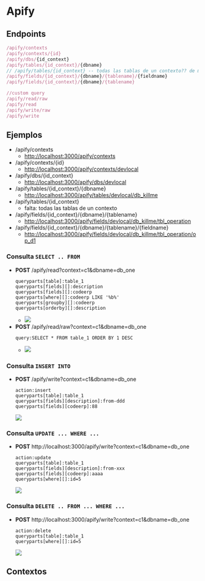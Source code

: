 # Apify

## Endpoints
```js
/apify/contexts
/apify/contexts/{id}
/apify/dbs/{id_context}
/apify/tables/{id_context}/{dbname}
// /apify/tables/{id_context} -- todas las tablas de un contexto?? de momento no
/apify/fields/{id_context}/{dbname}/{tablename}/{fieldname}
/apify/fields/{id_context}/{dbname}/{tablename}

//custom query
/apify/read/raw
/apify/read
/apify/write/raw
/apify/write
```

## Ejemplos
- /apify/contexts
  - [http://localhost:3000/apify/contexts](http://localhost:3000/apify/contexts)
- /apify/contexts/{id}
  - [http://localhost:3000/apify/contexts/devlocal](http://localhost:3000/apify/contexts/devlocal)
- /apify/dbs/{id_context}    
  - [http://localhost:3000/apify/dbs/devlocal](http://localhost:3000/apify/dbs/devlocal)
- /apify/tables/{id_context}/{dbname}
  - [http://localhost:3000/apify/tables/devlocal/db_killme](http://localhost:3000/apify/tables/devlocal/db_killme)
- /apify/tables/{id_context}
  - falta: todas las tablas de un contexto
- /apify/fields/{id_context}/{dbname}/{tablename}
  - [http://localhost:3000/apify/fields/devlocal/db_killme/tbl_operation](http://localhost:3000/apify/fields/devlocal/db_killme/tbl_operation)
- /apify/fields/{id_context}/{dbname}/{tablename}/{fieldname}    
  - [http://localhost:3000/apify/fields/devlocal/db_killme/tbl_operation/op_d1](http://localhost:3000/apify/fields/devlocal/db_killme/tbl_operation/op_d1)

### Consulta `SELECT .. FROM`
- **POST** /apify/read?context=c1&dbname=db_one
  ```
  queryparts[table]:table_1
  queryparts[fields][]:description
  queryparts[fields][]:codeerp
  queryparts[where][]:codeerp LIKE '%b%'
  queryparts[groupby][]:codeerp
  queryparts[orderby][]:description
  ```
  - ![](https://trello-attachments.s3.amazonaws.com/5ea73745e908e04a038ca5ef/528x725/67967e1f92a12415f1b11413d7f9e4f6/image.png) 
- **POST** /apify/read/raw?context=c1&dbname=db_one
  ```
  query:SELECT * FROM table_1 ORDER BY 1 DESC
  ```
  - ![](https://trello-attachments.s3.amazonaws.com/5ea73745e908e04a038ca5ef/958x656/6e269ca99b6aa4287d182b76486d7747/image.png)

### Consulta `INSERT INTO`
- **POST** /apify/write?context=c1&dbname=db_one
  ```
  action:insert
  queryparts[table]:table_1
  queryparts[fields][description]:from-ddd
  queryparts[fields][codeerp]:88  
  ```
  ![](https://trello-attachments.s3.amazonaws.com/5ea73745e908e04a038ca5ef/1029x562/70129150852ecc5402bd4de7655fc353/image.png)

### Consulta `UPDATE ... WHERE ...`
- **POST** http://localhost:3000/apify/write?context=c1&dbname=db_one
  ```
  action:update
  queryparts[table]:table_1
  queryparts[fields][description]:from-xxx
  queryparts[fields][codeerp]:aaaa
  queryparts[where][]:id=5
  ```
  ![](https://trello-attachments.s3.amazonaws.com/5ea7372a1613296bcf5eda15/5ea73745e908e04a038ca5ef/2cfabbc049d0e1fa91a047f22390fd38/image.png)

### Consulta `DELETE .. FROM ... WHERE ...`
- **POST** http://localhost:3000/apify/write?context=c1&dbname=db_one
  ```
  action:delete
  queryparts[table]:table_1
  queryparts[where][]:id=5
  ```
  ![](https://trello-attachments.s3.amazonaws.com/5ea7372a1613296bcf5eda15/5ea73745e908e04a038ca5ef/9a75ac00a9286da70013b9d6f60b1990/image.png)

## Contextos
```json

```